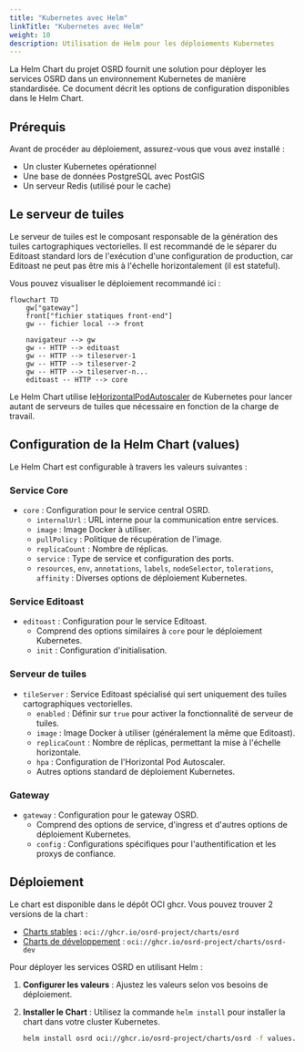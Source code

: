 ```yaml
---
title: "Kubernetes avec Helm"
linkTitle: "Kubernetes avec Helm"
weight: 10
description: Utilisation de Helm pour les déploiements Kubernetes
---
```


La Helm Chart du projet OSRD fournit une solution pour déployer les services OSRD dans un environnement Kubernetes de manière standardisée. Ce document décrit les options de configuration disponibles dans le Helm Chart.

## Prérequis

Avant de procéder au déploiement, assurez-vous que vous avez installé :

- Un cluster Kubernetes opérationnel
- Une base de données PostgreSQL avec PostGIS
- Un serveur Redis (utilisé pour le cache)

## Le serveur de tuiles

Le serveur de tuiles est le composant responsable de la génération des tuiles cartographiques vectorielles. Il est recommandé de le séparer du Editoast standard lors de l'exécution d'une configuration de production, car Editoast ne peut pas être mis à l'échelle horizontalement (il est stateful).

Vous pouvez visualiser le déploiement recommandé ici :

```mermaid
flowchart TD
    gw["gateway"]
    front["fichier statiques front-end"]
    gw -- fichier local --> front
    
    navigateur --> gw
    gw -- HTTP --> editoast
    gw -- HTTP --> tileserver-1
    gw -- HTTP --> tileserver-2
    gw -- HTTP --> tileserver-n...
    editoast -- HTTP --> core
```

Le Helm Chart utilise le[HorizontalPodAutoscaler](https://kubernetes.io/docs/tasks/run-application/horizontal-pod-autoscale/) de Kubernetes pour lancer autant de serveurs de tuiles que nécessaire en fonction de la charge de travail.

## Configuration de la Helm Chart (values)

Le Helm Chart est configurable à travers les valeurs suivantes :

### Service Core

- `core` : Configuration pour le service central OSRD.
  - `internalUrl` : URL interne pour la communication entre services.
  - `image` : Image Docker à utiliser.
  - `pullPolicy` : Politique de récupération de l'image.
  - `replicaCount` : Nombre de réplicas.
  - `service` : Type de service et configuration des ports.
  - `resources`, `env`, `annotations`, `labels`, `nodeSelector`, `tolerations`, `affinity` : Diverses options de déploiement Kubernetes.

### Service Editoast

- `editoast` : Configuration pour le service Editoast.
  - Comprend des options similaires à `core` pour le déploiement Kubernetes.
  - `init` : Configuration d'initialisation.

### Serveur de tuiles

- `tileServer` : Service Editoast spécialisé qui sert uniquement des tuiles cartographiques vectorielles.
  - `enabled` : Définir sur `true` pour activer la fonctionnalité de serveur de tuiles.
  - `image` : Image Docker à utiliser (généralement la même que Editoast).
  - `replicaCount` : Nombre de réplicas, permettant la mise à l'échelle horizontale.
  - `hpa` : Configuration de l'Horizontal Pod Autoscaler.
  - Autres options standard de déploiement Kubernetes.

### Gateway

- `gateway` : Configuration pour le gateway OSRD.
  - Comprend des options de service, d'ingress et d'autres options de déploiement Kubernetes.
  - `config` : Configurations spécifiques pour l'authentification et les proxys de confiance.

## Déploiement

Le chart est disponible dans le dépôt OCI ghcr. Vous pouvez trouver 2 versions de la chart :
 - [Charts stables](https://github.com/osrd-project/osrd-chart/pkgs/container/charts%2Fosrd) : `oci://ghcr.io/osrd-project/charts/osrd`
 - [Charts de développement](https://github.com/osrd-project/osrd-chart/pkgs/container/charts%2Fosrd-dev) : `oci://ghcr.io/osrd-project/charts/osrd-dev`

Pour déployer les services OSRD en utilisant Helm :

1. **Configurer les valeurs** : Ajustez les valeurs selon vos besoins de déploiement.
2. **Installer le Chart** : Utilisez la commande `helm install` pour installer la chart dans votre cluster Kubernetes.

   ```bash
   helm install osrd oci://ghcr.io/osrd-project/charts/osrd -f values.yml
   ```
